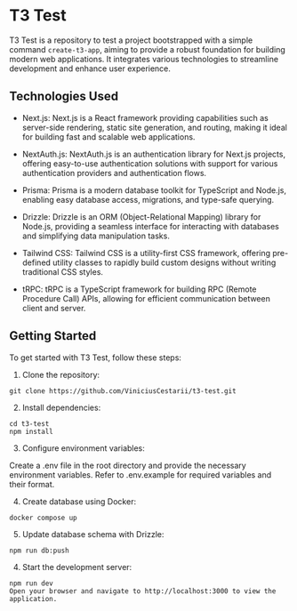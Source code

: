 
# T3 Test
T3 Test is a repository to test a project bootstrapped with a simple command ```create-t3-app```, aiming to provide a robust foundation for building modern web applications. It integrates various technologies to streamline development and enhance user experience.

## Technologies Used
- Next.js: Next.js is a React framework providing capabilities such as server-side rendering, static site generation, and routing, making it ideal for building fast and scalable web applications.

- NextAuth.js: NextAuth.js is an authentication library for Next.js projects, offering easy-to-use authentication solutions with support for various authentication providers and authentication flows.

- Prisma: Prisma is a modern database toolkit for TypeScript and Node.js, enabling easy database access, migrations, and type-safe querying.

- Drizzle: Drizzle is an ORM (Object-Relational Mapping) library for Node.js, providing a seamless interface for interacting with databases and simplifying data manipulation tasks.

- Tailwind CSS: Tailwind CSS is a utility-first CSS framework, offering pre-defined utility classes to rapidly build custom designs without writing traditional CSS styles.

- tRPC: tRPC is a TypeScript framework for building RPC (Remote Procedure Call) APIs, allowing for efficient communication between client and server.

## Getting Started
To get started with T3 Test, follow these steps:

1. Clone the repository:

```
git clone https://github.com/ViniciusCestarii/t3-test.git
```
2. Install dependencies:

```
cd t3-test
npm install
```

3. Configure environment variables:

Create a .env file in the root directory and provide the necessary environment variables. Refer to .env.example for required variables and their format.

4. Create database using Docker:
```
docker compose up
```

5. Update database schema with Drizzle:
```
npm run db:push
```

4. Start the development server:

```
npm run dev
Open your browser and navigate to http://localhost:3000 to view the application.
```

